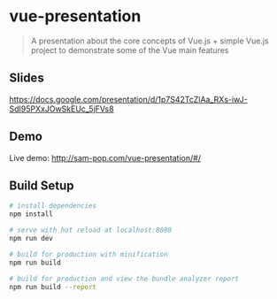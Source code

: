 # vue-presentation

> A presentation about the core concepts of Vue.js + simple Vue.js project to demonstrate some of the Vue main features  

## Slides

https://docs.google.com/presentation/d/1p7S42TcZlAa_RXs-iwJ-SdI95PXxJOwSkEUc_5jFVs8

## Demo

Live demo: http://sam-pop.com/vue-presentation/#/

## Build Setup

```bash
# install dependencies
npm install

# serve with hot reload at localhost:8080
npm run dev

# build for production with minification
npm run build

# build for production and view the bundle analyzer report
npm run build --report
```
